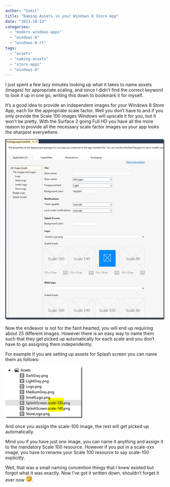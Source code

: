 ```yaml
---
author: "Sumit"
title: "Naming Assets in your Windows 8 Store App"
date: "2013-10-13"
categories: 
  - "modern-windows-apps"
  - "windows-8"
  - "windows-8-rt"
tags: 
  - "assets"
  - "naming-assets"
  - "store-apps"
  - "windows-8"
---
```


I just spent a few lazy minutes looking up what it takes to name assets (images) for appropriate scaling, and since I didn’t find the correct keyword to look it up in one go, writing this down to bookmark it for myself.

It’s a good idea to provide an independent images for your Windows 8 Store App, each for the appropriate scale factor. Well you don’t have to and if you only provide the Scale 100 images Windows will upscale it for you, but it won’t be pretty. With the Surface 2 going Full HD you have all the more reason to provide all the necessary scale factor images so your app looks the sharpest everywhere.

[![image](images/image_thumb.png "image")](/images/blog/2013/10/images/blog/image.png)

Now the endeavor is not for the faint hearted, you will end up requiring about 25 different images. However there is an easy way to name them such that they get picked up automatically for each scale and you don’t have to go assigning them independently.

For example if you are setting up assets for Splash screen you can name them as follows:

[![image](images/image_thumb1.png "image")](/images/blog/2013/10/images/blog/image1.png)

And once you assign the scale-100 image, the rest will get picked up automatically.

Mind you if you have just one image, you can name it anything and assign it to the mandatory Scale 100 resource. However if you put in a scale-xxx image, you have to rename your Scale 100 resource to say scale-100 explicitly.

Well, that was a small naming convention thingy that I knew existed but forgot what it was exactly. Now I’ve got it written down, shouldn’t forget it ever now ![Smile](images/wlemoticon-smile.png).
